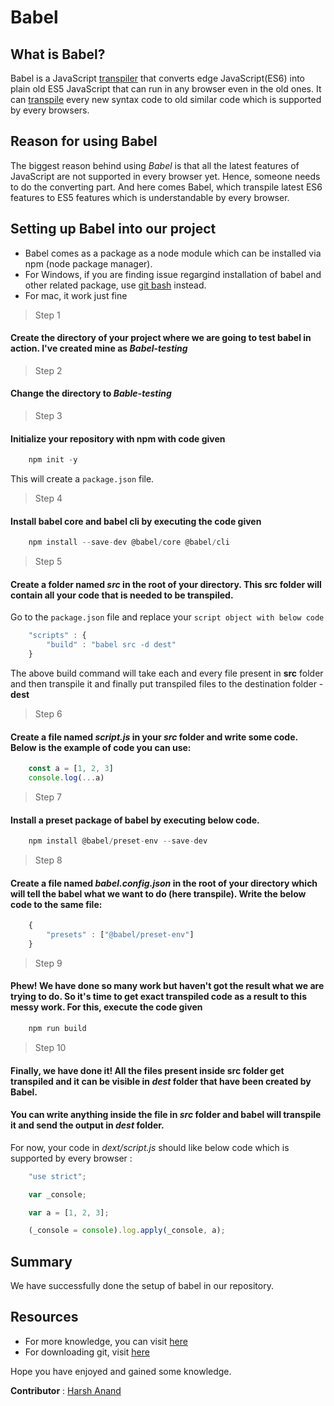 # Babel

## What is Babel?
Babel is a JavaScript [transpiler](../Transpile/README.md) that converts edge JavaScript(ES6) into plain old ES5 JavaScript that can run in any browser even in the old ones. It can [transpile](../Transpile/README.md) every new syntax code to old similar code which is supported by every browsers.

## Reason for using Babel
The biggest reason behind using *Babel* is that all the latest features of JavaScript are not supported in every browser yet. Hence, someone needs to do the converting part. And here comes Babel, which transpile latest ES6 features to ES5 features which is understandable by every browser.

## Setting up Babel into our project
- Babel comes as a package as a node module which can be installed via npm (node package manager).
- For Windows, if you are finding issue regargind installation of babel and other related package, use [git bash](https://git-scm.com/downloads) instead.
- For mac, it work just fine

> Step 1 

#### Create the directory of your project where we are going to test babel in action. I've created mine as *Babel-testing*

> Step 2

#### Change the directory to *Bable-testing*

> Step 3

#### Initialize your repository with npm with code given

```js
    npm init -y
```

This will create a <code>package.json</code> file.

> Step 4

#### Install babel core and babel cli by executing the  code given

```js
    npm install --save-dev @babel/core @babel/cli
```

> Step 5

#### Create a folder named *src* in the root of your directory. This src folder will contain all your code that is needed to be transpiled.<br>
Go to the <code>package.json</code> file and replace your <code>script object with below code</code>

```js
    "scripts" : {
        "build" : "babel src -d dest"
    }
```

The above build command will take each and every file present in **src** folder and then transpile it and finally put transpiled files to the destination folder - **dest**

> Step 6

#### Create a file named *script.js* in your *src* folder and write some code. Below is the example of code you can use:

```js
    const a = [1, 2, 3]
    console.log(...a)
```

> Step 7

#### Install a preset package of babel by executing below code.

```js
    npm install @babel/preset-env --save-dev
```

> Step 8

#### Create a file named *babel.config.json* in the root of your directory which will tell the babel what we want to do (here transpile). Write the below code to the same file:

```js
    {
        "presets" : ["@babel/preset-env"]
    }
```

> Step 9

#### Phew! We have done so many work but haven't got the result what we are trying to do. So it's time to get exact transpiled code as a result to this messy work. For this, execute the code given

```js
    npm run build
```

> Step 10

#### Finally, we have done it! All the files present inside src folder get transpiled and it can be visible in *dest* folder that have been created by **Babel**. <br>

#### You can write anything inside the file in *src* folder and babel will transpile it and send the output in *dest* folder.


For now, your code in *dext/script.js* should like below code which is supported by every browser :

```js
    "use strict";

    var _console;

    var a = [1, 2, 3];

    (_console = console).log.apply(_console, a);
```

## Summary

We have successfully done the setup of babel in our repository.

## Resources
- For more knowledge, you can visit [here](https://babeljs.io/setup)
- For downloading git, visit [here](https://git-scm.com/downloads)

Hope you have enjoyed and gained some knowledge. 

__Contributor__ : [Harsh Anand](https://github.com/its-me-Harsh-Anand)